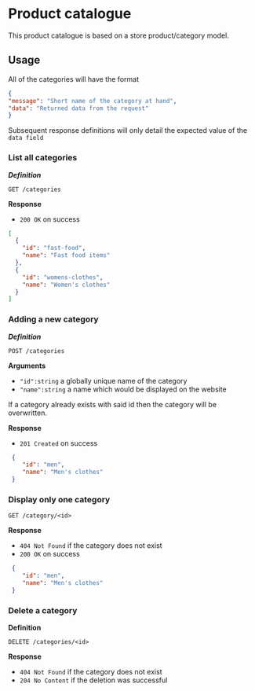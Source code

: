 # Product catalogue
This product catalogue is based on a store product/category model.

## Usage
All of the categories will have the format
```json
{
"message": "Short name of the category at hand",
"data": "Returned data from the request"
}
```

Subsequent response definitions will only detail the expected value of the `data field`

### List all categories
***Definition***

`GET /categories`

**Response**
- `200 OK` on success
```json
[
  {
    "id": "fast-food",
    "name": "Fast food items"
  },
  {
    "id": "womens-clothes",
    "name": "Women's clothes"
  }
]
```

### Adding a new category
***Definition***

`POST /categories`

**Arguments**
- `"id":string` a globally unique name of the category
- `"name":string` a name which would be displayed on the website

If a category already exists with said id then the category will be overwritten.

**Response**
- `201 Created` on success
```json
 {
    "id": "men",
    "name": "Men's clothes"
 }
```

### Display only one category

`GET /category/<id>`

**Response**
- `404 Not Found` if the category does not exist
- `200 OK` on success

```json
 {
    "id": "men",
    "name": "Men's clothes"
 }
```

### Delete a category
**Definition**

`DELETE /categories/<id>`

**Response**
- `404 Not Found` if the category does not exist
- `204 No Content` if the deletion was successful
